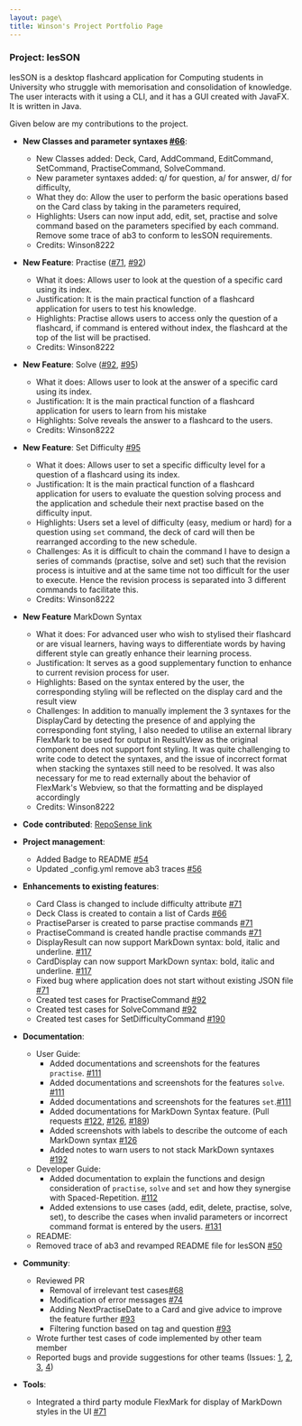 ```yaml
---
layout: page\
title: Winson's Project Portfolio Page
---
```


### Project: lesSON

lesSON is a desktop flashcard application for Computing students in University who struggle with
memorisation and consolidation of knowledge. The user interacts with it using a CLI, and it has a
GUI created with JavaFX. It is written in Java.

Given below are my contributions to the project.

* **New Classes and parameter syntaxes [#66](https://github.com/AY2324S1-CS2103T-W17-4/tp/pull/66)**:
  * New Classes added: Deck, Card, AddCommand, EditCommand, SetCommand, PractiseCommand, SolveCommand.
  * New parameter syntaxes added: q/ for question, a/ for answer, d/ for difficulty,
  * What they do: Allow the user to perform the basic operations based on the Card class by taking in the
  parameters required,
  * Highlights: Users can now input add, edit, set, practise and solve command based on the parameters specified by each
  command. Remove some trace of ab3 to conform to lesSON requirements.
  * Credits: Winson8222


* **New Feature**: Practise ([#71](https://github.com/AY2324S1-CS2103T-W17-4/tp/pull/71), [#92](https://github.com/AY2324S1-CS2103T-W17-4/tp/pull/92))
  * What it does: Allows user to look at the question of a specific card using its index.
  * Justification: It is the main practical function of a flashcard application for users to test his knowledge.
  * Highlights: Practise allows users to access only the question of a flashcard, if command is entered without
  index, the flashcard at the top of the list will be practised.
  * Credits: Winson8222

* **New Feature**: Solve ([#92](https://github.com/AY2324S1-CS2103T-W17-4/tp/pull/92), [#95](https://github.com/AY2324S1-CS2103T-W17-4/tp/pull/95))
  * What it does: Allows user to look at the answer of a specific card  using its index.
  * Justification: It is the main practical function of a flashcard application for users to learn from his mistake
  * Highlights: Solve reveals the answer to a flashcard to the users.
  * Credits: Winson8222

* **New Feature**: Set Difficulty [#95](https://github.com/AY2324S1-CS2103T-W17-4/tp/pull/95)
  * What it does: Allows user to set a specific difficulty level for a question of a flashcard using its index.
  * Justification: It is the main practical function of a flashcard application for users to evaluate the question
  solving process and the application and schedule their next practise based on the difficulty input.
  * Highlights: Users set a level of difficulty (easy, medium or hard) for a question using `set` command, the deck of card will then be
  rearranged according to the new schedule.
  * Challenges: As it is difficult to chain the command I have to design a series of commands (practise, solve and set)
  such that the revision process is intuitive and at the same time not too difficult for the user to execute.
  Hence the revision process is separated into 3 different commands to facilitate this.
  * Credits: Winson8222

* **New Feature** MarkDown Syntax
  * What it does: For advanced user who wish to stylised their flashcard or are visual learners, having ways to differentiate
  words by having different style can greatly enhance their learning process.
  * Justification: It serves as a good supplementary function to enhance to current revision process for user.
  * Highlights: Based on the syntax entered by the user, the corresponding styling will be reflected on
  the display card and the result view
  * Challenges: In addition to manually implement the 3 syntaxes for the DisplayCard by detecting the presence of
  and applying the corresponding font styling, I also needed to utilise an external library FlexMark to be used for output
  in ResultView as the original component does not support font styling. It was quite challenging to write code
  to detect the syntaxes, and the issue of incorrect format when stacking the syntaxes still need to be resolved. It was
  also necessary for me to read externally about the behavior of FlexMark's Webview, so that the formatting and be
  displayed accordingly
  * Credits: Winson8222


* **Code contributed**: [RepoSense link](https://nus-cs2103-ay2324s1.github.io/tp-dashboard/?search=winson8222&breakdown=true)


* **Project management**:
  * Added Badge to README [#54](https://github.com/AY2324S1-CS2103T-W17-4/tp/pull/54)
  * Updated _config.yml remove ab3 traces [#56](https://github.com/AY2324S1-CS2103T-W17-4/tp/pull/56)


* **Enhancements to existing features**:
  * Card Class is changed to include difficulty attribute [#71](https://github.com/AY2324S1-CS2103T-W17-4/tp/pull/71)
  * Deck Class is created to contain a list of Cards [#66](https://github.com/AY2324S1-CS2103T-W17-4/tp/pull/66)
  * PractiseParser is created to parse practise commands [#71](https://github.com/AY2324S1-CS2103T-W17-4/tp/pull/71)
  * PractiseCommand is created handle practise commands [#71](https://github.com/AY2324S1-CS2103T-W17-4/tp/pull/71)
  * DisplayResult can now support MarkDown syntax: bold, italic and underline. [#117](https://github.com/AY2324S1-CS2103T-W17-4/tp/pull/117)
  * CardDisplay can now support MarkDown syntax: bold, italic and underline. [#117](https://github.com/AY2324S1-CS2103T-W17-4/tp/pull/117)
  * Fixed bug where application does not start without existing JSON file [#71](https://github.com/AY2324S1-CS2103T-W17-4/tp/pull/71)
  * Created test cases for PractiseCommand [#92](https://github.com/AY2324S1-CS2103T-W17-4/tp/pull/92)
  * Created test cases for SolveCommand [#92](https://github.com/AY2324S1-CS2103T-W17-4/tp/pull/92)
  * Created test cases for SetDifficultyCommand [#190](https://github.com/AY2324S1-CS2103T-W17-4/tp/pull/190)


* **Documentation**:
  * User Guide:
    * Added documentations and screenshots for the features `practise`. [#111](https://github.com/AY2324S1-CS2103T-W17-4/tp/pull/111)
    * Added documentations and screenshots for the features `solve`. [#111](https://github.com/AY2324S1-CS2103T-W17-4/tp/pull/111)
    * Added documentations and screenshots for the features `set`.[#111](https://github.com/AY2324S1-CS2103T-W17-4/tp/pull/111)
    * Added documentations for MarkDown Syntax feature. (Pull requests [#122](https://github.com/AY2324S1-CS2103T-W17-4/tp/pull/122), [#126](https://github.com/AY2324S1-CS2103T-W17-4/tp/pull/126/files),
    [#189](https://github.com/AY2324S1-CS2103T-W17-4/tp/pull/189))
    * Added screenshots with labels to describe the outcome of each MarkDown syntax [#126](https://github.com/AY2324S1-CS2103T-W17-4/tp/pull/126/files)
    * Added notes to warn users to not stack MarkDown syntaxes [#192](https://github.com/AY2324S1-CS2103T-W17-4/tp/pull/192/files)
  * Developer Guide:
    * Added documentation to explain the functions and design consideration of `practise`,
    `solve` and `set` and how they synergise with Spaced-Repetition. [#112](https://github.com/AY2324S1-CS2103T-W17-4/tp/pull/112)
    * Added extensions to use cases (add, edit, delete, practise, solve, set), to describe the cases
    when invalid parameters or incorrect command format is entered by the users. [#131](https://github.com/AY2324S1-CS2103T-W17-4/tp/pull/131)
  *  README:
    * Removed trace of ab3 and revamped README file for lesSON [#50](https://github.com/AY2324S1-CS2103T-W17-4/tp/pull/50)


* **Community**:
  * Reviewed PR
    * Removal of irrelevant test cases[#68](https://github.com/AY2324S1-CS2103T-W17-4/tp/pull/68)
    * Modification of error messages [#74](https://github.com/AY2324S1-CS2103T-W17-4/tp/pull/74)
    * Adding NextPractiseDate to a Card and give advice to improve the feature further
    [#93](https://github.com/AY2324S1-CS2103T-W17-4/tp/pull/93)
    * Filtering function based on tag and question [#93](https://github.com/AY2324S1-CS2103T-W17-4/tp/pull/93)
  * Wrote further test cases of code implemented by other team member
  * Reported bugs and provide suggestions for other teams (Issues: [1](https://github.com/winson8222/ped/issues/1),
  [2](https://github.com/winson8222/ped/issues/2), [3](https://github.com/winson8222/ped/issues/3),
  [4](https://github.com/winson8222/ped/issues/4))


* **Tools**:
  * Integrated a third party module FlexMark for display of MarkDown styles in the UI [#71](https://github.com/AY2324S1-CS2103T-W17-4/tp/pull/71)